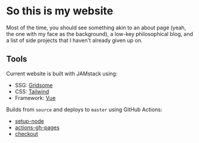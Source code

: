 # So this is my website

Most of the time, you should see something akin to an about page (yeah, the one with my face as the background), a low-key philosophical blog, and a list of side projects that I haven't already given up on.


## Tools

Current website is built with JAMstack using:
- SSG: [Gridsome](https://gridsome.org/)
- CSS: [Tailwind](https://tailwindcss.com/)
- Framework: [Vue](https://vuejs.org/)

Builds from `source` and deploys to `master` using GitHub Actions:
- [setup-node](https://github.com/marketplace/actions/setup-node-js-environment)
- [actions-gh-pages](https://github.com/marketplace/actions/github-pages-action)
- [checkout](https://github.com/marketplace/actions/checkout)

